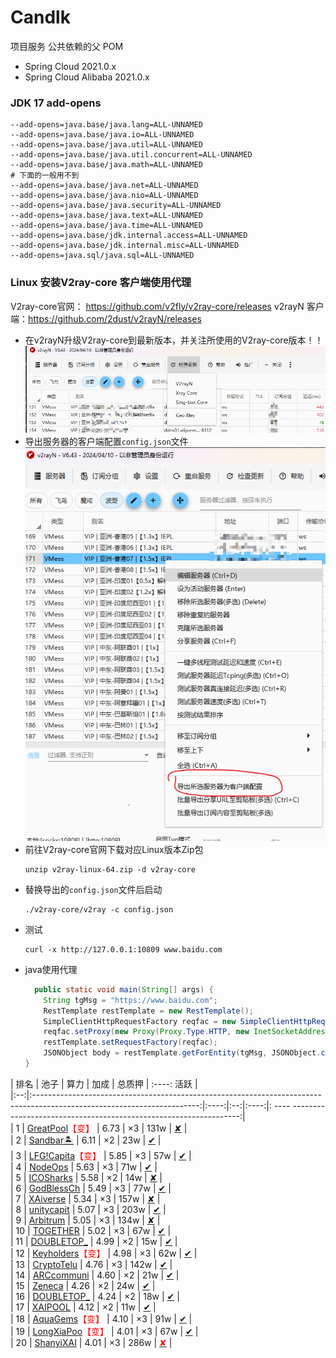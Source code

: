 # Candlk

项目服务 公共依赖的父 POM

- Spring Cloud 2021.0.x
- Spring Cloud Alibaba 2021.0.x

### JDK 17 add-opens

```shell
--add-opens=java.base/java.lang=ALL-UNNAMED
--add-opens=java.base/java.io=ALL-UNNAMED
--add-opens=java.base/java.util=ALL-UNNAMED
--add-opens=java.base/java.util.concurrent=ALL-UNNAMED
--add-opens=java.base/java.math=ALL-UNNAMED
# 下面的一般用不到
--add-opens=java.base/java.net=ALL-UNNAMED
--add-opens=java.base/java.nio=ALL-UNNAMED
--add-opens=java.base/java.security=ALL-UNNAMED
--add-opens=java.base/java.text=ALL-UNNAMED
--add-opens=java.base/java.time=ALL-UNNAMED
--add-opens=java.base/jdk.internal.access=ALL-UNNAMED
--add-opens=java.base/jdk.internal.misc=ALL-UNNAMED
--add-opens=java.sql/java.sql=ALL-UNNAMED
```

### Linux 安装V2ray-core 客户端使用代理

V2ray-core官网： https://github.com/v2fly/v2ray-core/releases
v2rayN 客户端：https://github.com/2dust/v2rayN/releases

* 在v2rayN升级V2ray-core到最新版本，并关注所使用的V2ray-core版本！！
  ![img1.png](docs/imgs/img1.png)
* 导出服务器的客户端配置`config.json`文件
  ![img2.png](docs/imgs/img2.png)
* 前往V2ray-core官网下载对应Linux版本Zip包
  ```shell
  unzip v2ray-linux-64.zip -d v2ray-core
  ```
* 替换导出的`config.json`文件后启动
  ```shell
  ./v2ray-core/v2ray -c config.json
  ```
* 测试
  ```shell
  curl -x http://127.0.0.1:10809 www.baidu.com
  ```
* java使用代理
  ```java
    public static void main(String[] args) {
      String tgMsg = "https://www.baidu.com";
      RestTemplate restTemplate = new RestTemplate();
      SimpleClientHttpRequestFactory reqfac = new SimpleClientHttpRequestFactory();
      reqfac.setProxy(new Proxy(Proxy.Type.HTTP, new InetSocketAddress("127.0.0.1", 10818)));
      restTemplate.setRequestFactory(reqfac);
      JSONObject body = restTemplate.getForEntity(tgMsg, JSONObject.class).getBody();
  }
  ```

| 排名 |                                                           池子                                                            |  算力  | 加成 | 总质押  | :----:                             活跃                                   |  
|:--:|:-----------------------------------------------------------------------------------------------------------------------:|:----:|:--:|:----:|: ---- -----------------------------------------------------------------:|  
| 1  | [GreatPool](https://app.xai.games/pool/0x85343b66e70a24853083a1c15cea27685c927e6f/summary)<font color="red">【变】</font>  | 6.73 | ×3 | 131w | [ <fon t color="red">✘</font>](https://arbiscan.io/address/null)</font> |   
| 2  |               [Sandbar🏝️](https://app.xai.games/pool/0xed03329e096d6532a81b48dced7b02d43aeb3cde/summary)               | 6.11 | ×2 | 23w  |   [<f  ont color="green">✔</font>](https://arbiscan.io/address/null)    |   
| 3  | [LFG!Capita](https://app.xai.games/pool/0xd5ceb0064fa9ffa242eed01e6cfed49b77f1b272/summary)<font color="red">【变】</font> | 5.85 | ×3 | 57w  |   [<f  ont color="green">✔</font>](https://arbiscan.io/address/null)    |   
| 4  |                [NodeOps](https://app.xai.games/pool/0xeb27cab01c52b40ade3cd644f3ecf3cd7a0763b8/summary)                 | 5.63 | ×3 | 71w  |   [<f  ont color="green">✔</font>](https://arbiscan.io/address/null)    |   
| 5  |               [ICOSharks](https://app.xai.games/pool/0x7b325548913a2eb6a1ce456e658dea1bb146055b/summary)                | 5.58 | ×2 | 14w  | [ <fon t color="red">✘</font>](https://arbiscan.io/address/null)</font> |   
| 6  |               [GodBlessCh](https://app.xai.games/pool/0x32bb4731bf5e51a30cae398cee3abc0de061ff1e/summary)               | 5.49 | ×3 | 77w  |   [<f  ont color="green">✔</font>](https://arbiscan.io/address/null)    |   
| 7  |                [XAiverse](https://app.xai.games/pool/0x6c8b53dab8c7cb2da60a450d7f4d47bca6f94b0e/summary)                | 5.34 | ×3 | 157w | [ <fon t color="red">✘</font>](https://arbiscan.io/address/null)</font> |   
| 8  |               [unitycapit](https://app.xai.games/pool/0x80d1a3c84b7c7185dc7dbf4787713d55eea95e27/summary)               | 5.07 | ×3 | 203w |   [<f  ont color="green">✔</font>](https://arbiscan.io/address/null)    |   
| 9  |                [Arbitrum](https://app.xai.games/pool/0xe514bbce56bb134bb88e95a33ec90e015940cd2f/summary)                | 5.05 | ×3 | 134w | [ <fon t color="red">✘</font>](https://arbiscan.io/address/null)</font> |   
| 10 |                [TOGETHER](https://app.xai.games/pool/0x0bb6dd508da137d0e0b7c0d26b4eca824530d854/summary)                | 5.02 | ×3 | 67w  |   [<f  ont color="green">✔</font>](https://arbiscan.io/address/null)    |   
| 11 |               [DOUBLETOP_](https://app.xai.games/pool/0xb7ef6377c93d85abc6f4411378ca9426b5c0d4ce/summary)               | 4.99 | ×2 | 15w  |   [<f  ont color="green">✔</font>](https://arbiscan.io/address/null)    |   
| 12 | [Keyholders](https://app.xai.games/pool/0xd5d93d86e6f0f4bd910014ac760bc3f031cea80b/summary)<font color="red">【变】</font> | 4.98 | ×3 | 62w  |   [<f  ont color="green">✔</font>](https://arbiscan.io/address/null)    |   
| 13 |               [CryptoTelu](https://app.xai.games/pool/0x85026431eab9ca0a99e5666729807208af02a69f/summary)               | 4.76 | ×3 | 142w |   [<f  ont color="green">✔</font>](https://arbiscan.io/address/null)    |   
| 14 |               [ARCcommuni](https://app.xai.games/pool/0x4f72c3fb6d71f4be0b8a9ad592a272662168ab85/summary)               | 4.60 | ×2 | 21w  |   [<f  ont color="green">✔</font>](https://arbiscan.io/address/null)    |   
| 15 |                 [Zeneca](https://app.xai.games/pool/0x59425e14f186619bec8ec0ffcfa8f48d72e3f641/summary)                 | 4.26 | ×2 | 24w  |   [<f  ont color="green">✔</font>](https://arbiscan.io/address/null)    |   
| 16 |               [DOUBLETOP_](https://app.xai.games/pool/0xd54bb7666d1f54a45f8c5eca14dba2e962570900/summary)               | 4.24 | ×2 | 18w  |   [<f  ont color="green">✔</font>](https://arbiscan.io/address/null)    |   
| 17 |                [XAIPOOL](https://app.xai.games/pool/0xbd2cf0ff096c8ad0218262573f368a849caa61e7/summary)                 | 4.12 | ×2 | 11w  |   [<f  ont color="green">✔</font>](https://arbiscan.io/address/null)    |   
| 18 |  [AquaGems](https://app.xai.games/pool/0xc4be9475778df18b6e2a5b9e74cb08a0dab54170/summary)<font color="red">【变】</font>  | 4.10 | ×3 | 91w  |   [<f  ont color="green">✔</font>](https://arbiscan.io/address/null)    |   
| 19 | [LongXiaPoo](https://app.xai.games/pool/0x8e570e4e9819d26834ecc427c4a2b2a064e0af2f/summary)<font color="red">【变】</font> | 4.01 | ×3 | 67w  |   [<f  ont color="green">✔</font>](https://arbiscan.io/address/null)    |   
| 20 |               [ShanyiXAI](https://app.xai.games/pool/0x110a1c87d0ea90e166806ebe5284ea9dcc4a319a/summary)                | 4.01 | ×3 | 286w |    [<font color="red">✘</font>](https://arbiscan.io/address/null)     |